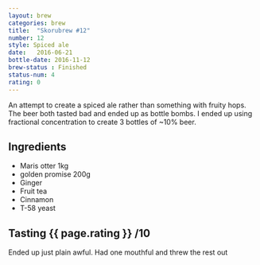 ```yaml
---
layout: brew
categories: brew
title:  "Skorubrew #12"
number: 12
style: Spiced ale
date:   2016-06-21
bottle-date: 2016-11-12
brew-status : Finished
status-num: 4
rating: 0
---
```


An attempt to create a spiced ale rather than something with fruity hops. The beer both tasted bad and ended up as bottle bombs. I ended up using fractional concentration to create 3 bottles of ~10% beer.

Ingredients
---------

* Maris otter 1kg
* golden promise 200g
* Ginger
* Fruit tea
* Cinnamon
* T-58 yeast


Tasting {{ page.rating }} /10
--------

Ended up just plain awful. Had one mouthful and threw the rest out